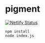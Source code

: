 # pigment

[![Netlify Status](https://api.netlify.com/api/v1/badges/e11a82c4-68c5-444a-84ba-d73d7a4ac07f/deploy-status)](https://app.netlify.com/sites/loquacious-frangollo-bbbe75/deploys)



```
npm install
node index.js
```
